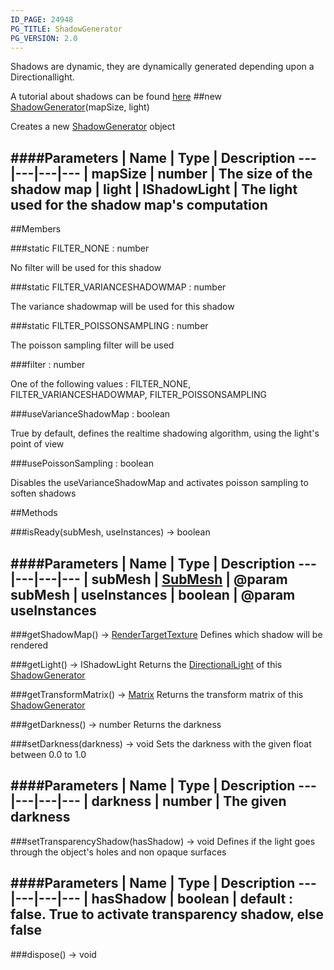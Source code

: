 ```yaml
---
ID_PAGE: 24948
PG_TITLE: ShadowGenerator
PG_VERSION: 2.0
---
```


Shadows are dynamic, they are dynamically generated depending upon a Directionallight.

A tutorial about shadows can be found [here](https://github.com/BabylonJS/Babylon.js/wiki/15-Shadows)
##new [ShadowGenerator](/classes/ShadowGenerator)(mapSize, light)



Creates a new [ShadowGenerator](/classes/ShadowGenerator) object




####Parameters
 | Name | Type | Description
---|---|---|---
 | mapSize | number | The size of the shadow map
 | light | IShadowLight | The light used for the shadow map's computation
---

##Members

###static FILTER_NONE : number




No filter will be used for this shadow



###static FILTER_VARIANCESHADOWMAP : number




The variance shadowmap will be used for this shadow



###static FILTER_POISSONSAMPLING : number




The poisson sampling filter will be used



###filter : number




One of the following values : FILTER_NONE, FILTER_VARIANCESHADOWMAP, FILTER_POISSONSAMPLING



###useVarianceShadowMap : boolean




True by default, defines the realtime shadowing algorithm, using the light's point of view



###usePoissonSampling : boolean




Disables the useVarianceShadowMap and activates poisson sampling to soften shadows











##Methods

###isReady(subMesh, useInstances) &rarr; boolean





####Parameters
 | Name | Type | Description
---|---|---|---
 | subMesh | [SubMesh](/classes/SubMesh) | @param subMesh
 | useInstances | boolean | @param useInstances
---

###getShadowMap() &rarr; [RenderTargetTexture](/classes/RenderTargetTexture)
Defines which shadow will be rendered






###getLight() &rarr; IShadowLight
Returns the [DirectionalLight](/classes/DirectionalLight) of this [ShadowGenerator](/classes/ShadowGenerator)






###getTransformMatrix() &rarr; [Matrix](/classes/Matrix)
Returns the transform matrix of this [ShadowGenerator](/classes/ShadowGenerator)






###getDarkness() &rarr; number
Returns the darkness






###setDarkness(darkness) &rarr; void
Sets the darkness with the given float between 0.0 to 1.0





####Parameters
 | Name | Type | Description
---|---|---|---
 | darkness | number | The given darkness
---

###setTransparencyShadow(hasShadow) &rarr; void
Defines if the light goes through the object's holes and non opaque surfaces





####Parameters
 | Name | Type | Description
---|---|---|---
 | hasShadow | boolean | default : false. True to activate transparency shadow, else false
---

###dispose() &rarr; void

